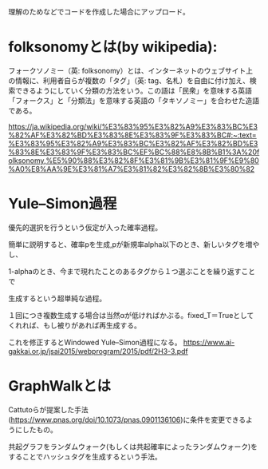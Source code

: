 理解のためなどでコードを作成した場合にアップロード。

# folksonomyとは(by wikipedia):

フォークソノミー（英: folksonomy）とは、インターネットのウェブサイト上の情報に、利用者自らが複数の「タグ」（英: tag、名札）を自由に付け加え、検索できるようにしていく分類の方法をいう。この語は「民衆」を意味する英語「フォークス」と「分類法」を意味する英語の「タキソノミー」を合わせた造語である。

https://ja.wikipedia.org/wiki/%E3%83%95%E3%82%A9%E3%83%BC%E3%82%AF%E3%82%BD%E3%83%8E%E3%83%9F%E3%83%BC#:~:text=%E3%83%95%E3%82%A9%E3%83%BC%E3%82%AF%E3%82%BD%E3%83%8E%E3%83%9F%E3%83%BC%EF%BC%88%E8%8B%B1%3A%20folksonomy,%E5%90%88%E3%82%8F%E3%81%9B%E3%81%9F%E9%80%A0%E8%AA%9E%E3%81%A7%E3%81%82%E3%82%8B%E3%80%82

# Yule–Simon過程

優先的選択を行うという仮定が入った確率過程。

簡単に説明すると、確率pを生成,pが新規率alpha以下のとき、新しいタグを増やし、

1-alphaのとき、今まで現れたことのあるタグから１つ選ぶことを繰り返すことで

生成するという超単純な過程。

１回につき複数生成する場合は当然αが低ければかぶる。fixed_T＝Trueとしてくれれば、もし被りがあれば再生成する。

これを修正するとWindowed Yule–Simon過程になる。
https://www.ai-gakkai.or.jp/jsai2015/webprogram/2015/pdf/2H3-3.pdf

# GraphWalkとは
Cattutoらが提案した手法(https://www.pnas.org/doi/10.1073/pnas.0901136106)に条件を変更できるようにしたもの。

共起グラフをランダムウォーク(もしくは共起確率によったランダムウォーク)をすることでハッシュタグを生成するという手法。
